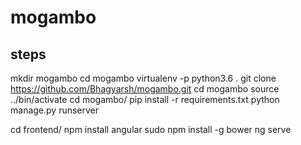# mogambo
## steps
mkdir mogambo
cd mogambo
virtualenv -p python3.6 .
git clone https://github.com/Bhagyarsh/mogambo.git
cd mogambo
source ../bin/activate
cd mogambo/
pip install -r requirements.txt
python manage.py runserver

cd frontend/
npm install angular
sudo npm install -g bower
ng serve
